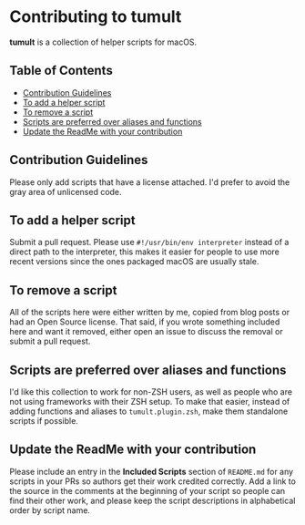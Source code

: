 
# Contributing to tumult

**tumult** is a collection of helper scripts for macOS.

<!-- START doctoc generated TOC please keep comment here to allow auto update -->
<!-- DON'T EDIT THIS SECTION, INSTEAD RE-RUN doctoc TO UPDATE -->
## Table of Contents

- [Contribution Guidelines](#contribution-guidelines)
- [To add a helper script](#to-add-a-helper-script)
- [To remove a script](#to-remove-a-script)
- [Scripts are preferred over aliases and functions](#scripts-are-preferred-over-aliases-and-functions)
- [Update the ReadMe with your contribution](#update-the-readme-with-your-contribution)

<!-- END doctoc generated TOC please keep comment here to allow auto update -->

## Contribution Guidelines

Please only add scripts that have a license attached. I'd prefer to avoid the gray area of unlicensed code.
## To add a helper script

Submit a pull request. Please use `#!/usr/bin/env interpreter` instead of a direct path to the interpreter, this makes it easier for people to use more recent versions since the ones packaged macOS are usually  stale.

## To remove a script

All of the scripts here were either written by me, copied from blog posts or had an Open Source license. That said, if you wrote something included here and want it removed, either open an issue to discuss the removal or submit a pull request.

## Scripts are preferred over aliases and functions

I'd like this collection to work for non-ZSH users, as well as people who are not using frameworks with their ZSH setup. To make that easier, instead of adding functions and aliases to `tumult.plugin.zsh`, make them standalone scripts if possible.

## Update the ReadMe with your contribution

Please include an entry in the **Included Scripts** section of `README.md` for any scripts in your PRs so authors get their work credited correctly. Add a link to the source in the comments at the beginning of your script so people can find their other work, and please keep the script descriptions in alphabetical order by script name.
